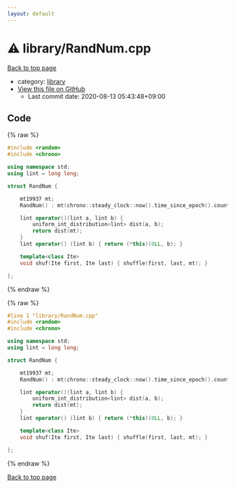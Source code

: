 ```yaml
---
layout: default
---
```


<!-- mathjax config similar to math.stackexchange -->
<script type="text/javascript" async
  src="https://cdnjs.cloudflare.com/ajax/libs/mathjax/2.7.5/MathJax.js?config=TeX-MML-AM_CHTML">
</script>
<script type="text/x-mathjax-config">
  MathJax.Hub.Config({
    TeX: { equationNumbers: { autoNumber: "AMS" }},
    tex2jax: {
      inlineMath: [ ['$','$'] ],
      processEscapes: true
    },
    "HTML-CSS": { matchFontHeight: false },
    displayAlign: "left",
    displayIndent: "2em"
  });
</script>

<script type="text/javascript" src="https://cdnjs.cloudflare.com/ajax/libs/jquery/3.4.1/jquery.min.js"></script>
<script src="https://cdn.jsdelivr.net/npm/jquery-balloon-js@1.1.2/jquery.balloon.min.js" integrity="sha256-ZEYs9VrgAeNuPvs15E39OsyOJaIkXEEt10fzxJ20+2I=" crossorigin="anonymous"></script>
<script type="text/javascript" src="../../assets/js/copy-button.js"></script>
<link rel="stylesheet" href="../../assets/css/copy-button.css" />


# :warning: library/RandNum.cpp

<a href="../../index.html">Back to top page</a>

* category: <a href="../../index.html#d521f765a49c72507257a2620612ee96">library</a>
* <a href="{{ site.github.repository_url }}/blob/master/library/RandNum.cpp">View this file on GitHub</a>
    - Last commit date: 2020-08-13 05:43:48+09:00




## Code

<a id="unbundled"></a>
{% raw %}
```cpp
#include <random>
#include <chrono>

using namespace std;
using lint = long long;

struct RandNum {

	mt19937 mt;
	RandNum() : mt(chrono::steady_clock::now().time_since_epoch().count()) {}

	lint operator()(lint a, lint b) {
		uniform_int_distribution<lint> dist(a, b);
		return dist(mt);
	}
	lint operator() (lint b) { return (*this)(0LL, b); }

	template<class Ite>
	void shuf(Ite first, Ite last) { shuffle(first, last, mt); }

};

```
{% endraw %}

<a id="bundled"></a>
{% raw %}
```cpp
#line 1 "library/RandNum.cpp"
#include <random>
#include <chrono>

using namespace std;
using lint = long long;

struct RandNum {

	mt19937 mt;
	RandNum() : mt(chrono::steady_clock::now().time_since_epoch().count()) {}

	lint operator()(lint a, lint b) {
		uniform_int_distribution<lint> dist(a, b);
		return dist(mt);
	}
	lint operator() (lint b) { return (*this)(0LL, b); }

	template<class Ite>
	void shuf(Ite first, Ite last) { shuffle(first, last, mt); }

};

```
{% endraw %}

<a href="../../index.html">Back to top page</a>

